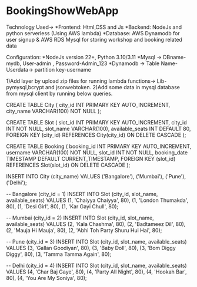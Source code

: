 # BookingShowWebApp
Technology Used->
*Frontend: Html,CSS and Js
*Backend: NodeJs and python serverless (Using AWS lambda)
*Database: AWS Dynamodb for user signup & AWS RDS Mysql for storing workshop and booking related data

Configuration:
*NodeJs version 22+, Python 3.10/3.11
*Mysql -> DBname-mydb, User-admin , Password-Admin_123
*Dynamodb -> Table Name-Userdata-> partition key-username

1)Add layer by upload zip files for running lambda functions-> Lib-pymysql,bcrypt and jsonwebtoken.
2)Add some data in mysql database from mysql client by running below queries.

CREATE TABLE City (
  city_id INT PRIMARY KEY AUTO_INCREMENT,
  city_name VARCHAR(100) NOT NULL
);

CREATE TABLE Slot (
  slot_id INT PRIMARY KEY AUTO_INCREMENT,
  city_id INT NOT NULL,
  slot_name VARCHAR(100),
  available_seats INT DEFAULT 80,
  FOREIGN KEY (city_id) REFERENCES City(city_id) ON DELETE CASCADE
);

CREATE TABLE Booking (
  booking_id INT PRIMARY KEY AUTO_INCREMENT,
  username VARCHAR(100) NOT NULL,
  slot_id INT NOT NULL,
  booking_date TIMESTAMP DEFAULT CURRENT_TIMESTAMP,
  FOREIGN KEY (slot_id) REFERENCES Slot(slot_id) ON DELETE CASCADE
);

INSERT INTO City (city_name)
VALUES 
  ('Bangalore'),
  ('Mumbai'),
  ('Pune'),
  ('Delhi');
  
-- Bangalore (city_id = 1)
INSERT INTO Slot (city_id, slot_name, available_seats) VALUES
(1, 'Chaiyya Chaiyya', 80),
(1, 'London Thumakda', 80),
(1, 'Desi Girl', 80),
(1, 'Kar Gayi Chull', 80);

-- Mumbai (city_id = 2)
INSERT INTO Slot (city_id, slot_name, available_seats) VALUES
(2, 'Kala Chashma', 80),
(2, 'Badtameez Dil', 80),
(2, 'Mauja Hi Mauja', 80),
(2, 'Abhi Toh Party Shuru Hui Hai', 80);

-- Pune (city_id = 3)
INSERT INTO Slot (city_id, slot_name, available_seats) VALUES
(3, 'Gallan Goodiyan', 80),
(3, 'Baby Doll', 80),
(3, 'Bom Diggy Diggy', 80),
(3, 'Tamma Tamma Again', 80);

-- Delhi (city_id = 4)
INSERT INTO Slot (city_id, slot_name, available_seats) VALUES
(4, 'Char Baj Gaye', 80),
(4, 'Party All Night', 80),
(4, 'Hookah Bar', 80),
(4, 'You Are My Soniya', 80);


